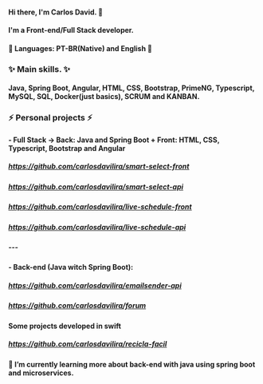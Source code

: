 #### Hi there, I'm Carlos David. 👋
#### I'm a Front-end/Full Stack developer.

#### 💬 Languages: PT-BR(Native) and English 💬

####

### ✨ Main skills. ✨
#### Java, Spring Boot, Angular, HTML, CSS, Bootstrap, PrimeNG, Typescript, MySQL, SQL, Docker(just basics), SCRUM and KANBAN.  


### ⚡ Personal projects ⚡
#### - Full Stack -> Back: Java and Spring Boot +  Front: HTML, CSS, Typescript, Bootstrap and Angular 
##### https://github.com/carlosdavilira/smart-select-front
##### https://github.com/carlosdavilira/smart-select-api

##### https://github.com/carlosdavilira/live-schedule-front
##### https://github.com/carlosdavilira/live-schedule-api

##### ---
#### - Back-end (Java witch Spring Boot):
##### https://github.com/carlosdavilira/emailsender-api
##### https://github.com/carlosdavilira/forum

#### Some projects developed in swift
##### https://github.com/carlosdavilira/recicla-facil

#### 🌱 I’m currently learning more about back-end with java using spring boot and microservices.



